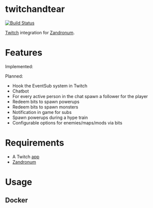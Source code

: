 # twitchandtear

[![Build Status](https://cloud.drone.io/api/badges/frozenfoxx/twitchandtear/status.svg?ref=refs/heads/main)](https://cloud.drone.io/frozenfoxx/twitchandtear)

[Twitch](https://twitch.tv/) integration for [Zandronum](https://zandronum.com/).

# Features

Implemented:


Planned:
* Hook the EventSub system in Twitch
* Chatbot
* For every active person in the chat spawn a follower for the player
* Redeem bits to spawn powerups
* Redeem bits to spawn monsters
* Notification in game for subs
* Spawn powerups during a hype train
* Configurable options for enemies/maps/mods via bits

# Requirements

* A Twitch [app](https://dev.twitch.tv/console/apps/create)
* [Zandronum](https://zandronum.com/)

# Usage

## Docker
